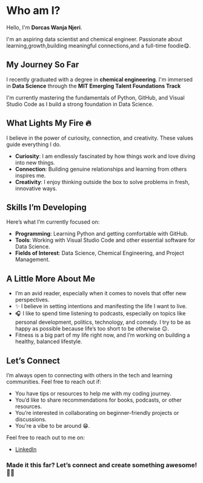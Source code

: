 # Who am I?

Hello, I'm **Dorcas Wanja Njeri**.

I'm an aspiring data scientist and chemical engineer.
Passionate about learning,growth,building meaningful connections,and a full-time foodie😋.

## My Journey So Far

I recently graduated with a degree in **chemical engineering**.
I'm immersed in **Data Science** through the **MIT Emerging Talent Foundations Track**

I'm currently mastering the fundamentals of Python, GitHub, and Visual Studio Code
as I build a strong foundation in Data Science.

## What Lights My Fire 🔥

I believe in the power of curiosity, connection, and creativity. These values guide
everything I do.

- **Curiosity**: I am endlessly fascinated by how things work and love diving
  into new things.
- **Connection**: Building genuine relationships and learning from others inspires
  me.
- **Creativity**: I enjoy thinking outside the box to solve problems in fresh,
  innovative ways.

## Skills I’m Developing

Here’s what I’m currently focused on:

- **Programming**: Learning Python and getting comfortable with GitHub.
- **Tools**: Working with Visual Studio Code and other essential software for Data
  Science.
- **Fields of Interest**: Data Science, Chemical Engineering, and Project Management.

## A Little More About Me

- I’m an avid reader, especially when it comes to novels that offer new perspectives.
- ✨ I believe in setting intentions and manifesting the life I want to live.
- 🎧 I like to spend time listening to podcasts, especially on topics like personal
  development, politics, technology, and comedy. I try to be as happy as possible
  because life’s too short to be otherwise 😉.
- Fitness is a big part of my life right now, and I’m working on building a healthy,
  balanced lifestyle.

## Let’s Connect

I’m always open to connecting with others in the tech and learning communities.
Feel free to reach out if:

- You have tips or resources to help me with my coding journey.
- You’d like to share recommendations for books, podcasts, or other resources.
- You’re interested in collaborating on beginner-friendly projects or discussions.
- You're a vibe to be around 😁.

Feel free to reach out to me on:

- [LinkedIn](https://www.linkedin.com/in/dorcas-wanja/)

<!-- I am keeping the "?" and "!" to indicate anticipation -->
### Made it this far? Let’s connect and create something awesome! 🤝🏽

